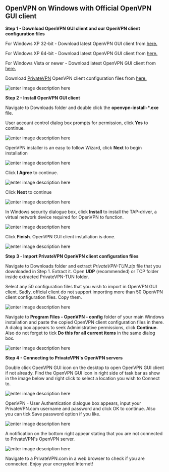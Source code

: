 ﻿OpenVPN on Windows with Official OpenVPN GUI client
--

**Step 1 - Download OpenVPN GUI client and our OpenVPN client configuration files**

For Windows XP 32-bit - Download latest OpenVPN GUI client from [here.](http://build.openvpn.net/downloads/releases/latest/openvpn-install-latest-winxp-i686.exe)

For Windows XP 64-bit - Download latest OpenVPN GUI client from [here.](http://build.openvpn.net/downloads/releases/latest/openvpn-install-latest-winxp-x86_64.exe)

For Windows Vista or newer - Download latest OpenVPN GUI client from [here.](http://build.openvpn.net/downloads/releases/latest/openvpn-install-latest-stable.exe)

Download [PrivateVPN](https://privatevpn.com) OpenVPN client configuration files from [here.](https://privatevpn.com/client/PrivateVPN-TUN.zip)

![enter image description here](https://media.vakil.win/mgoblin_media/media_entries/54/0.medium.jpg)


**Step 2 - Install OpenVPN GUI client**

Navigate to Downloads folder and double click the **openvpn-install-*.exe** file.

User account control dialog box prompts for permission, click **Yes** to continue.

![enter image description here](https://media.vakil.win/mgoblin_media/media_entries/55/1.jpg)

OpenVPN installer is an easy to follow Wizard, click **Next** to begin installation

![enter image description here](https://media.vakil.win/mgoblin_media/media_entries/56/2.jpg)

Click **I Agree** to continue.

![enter image description here](https://media.vakil.win/mgoblin_media/media_entries/66/agree.png)

Click **Next** to continue

![enter image description here](https://media.vakil.win/mgoblin_media/media_entries/57/3.jpg)

In Windows security dialogue box, click **Install** to install the TAP-driver, a virtual network device required for OpenVPN to function.

![enter image description here](https://media.vakil.win/mgoblin_media/media_entries/58/4.jpg)

Click **Finish**.  OpenVPN GUI client installation is done.

![enter image description here](https://media.vakil.win/mgoblin_media/media_entries/59/5.jpg)

**Step 3 - Import PrivateVPN OpenVPN client configuration files**

Navigate to Downloads folder and extract *PrivateVPN-TUN.zip* file that you downloaded in Step 1. Extract it. Open **UDP** (recommended) or TCP folder inside extracted PrivateVPN-TUN folder. 

Select any 50 configuration files that you wish to import in OpenVPN GUI client. Sadly, official client do not support importing more than 50 OpenVPN client configuration files. Copy them.

![enter image description here](https://media.vakil.win/mgoblin_media/media_entries/60/6.medium.jpg)

Navigate to **Program Files - OpenVPN - config** folder of your main Windows installation and paste the copied OpenVPN client configuration files in there. A dialog box appears to seek Administrative permissions, click **Continue.** Also do not forget to tick **Do this for all current items** in the same dialog box.

![enter image description here](https://media.vakil.win/mgoblin_media/media_entries/62/8.medium.jpg)

**Step 4 - Connecting to PrivateVPN's OpenVPN servers**

Double click OpenVPN GUI icon on the desktop to open OpenVPN GUI client if not already. Find the OpenVPN GUI icon in right side of task bar as show in the image below and right click to select a location you wish to Connect to.

![enter image description here](https://media.vakil.win/mgoblin_media/media_entries/63/9.medium.jpg)

OpenVPN - User Authentication dialogue box appears, input your PrivateVPN.com username and password and click OK to continue. Also you can tick Save password option if you like.

![enter image description here](https://media.vakil.win/mgoblin_media/media_entries/64/10.jpg)

A notification on the bottom right appear stating that you are not connected to PrivateVPN's OpenVPN server.

![enter image description here](https://media.vakil.win/mgoblin_media/media_entries/65/11.medium.jpg)

Navigate to a PrivateVPN.com in a web browser to check if you are connected. Enjoy your encrypted Internet!
